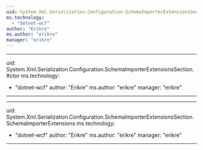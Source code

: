 ```yaml
---
uid: System.Xml.Serialization.Configuration.SchemaImporterExtensionsSection
ms.technology: 
  - "dotnet-wcf"
author: "Erikre"
ms.author: "erikre"
manager: "erikre"
---
```


---
uid: System.Xml.Serialization.Configuration.SchemaImporterExtensionsSection.#ctor
ms.technology: 
  - "dotnet-wcf"
author: "Erikre"
ms.author: "erikre"
manager: "erikre"
---

---
uid: System.Xml.Serialization.Configuration.SchemaImporterExtensionsSection.SchemaImporterExtensions
ms.technology: 
  - "dotnet-wcf"
author: "Erikre"
ms.author: "erikre"
manager: "erikre"
---
